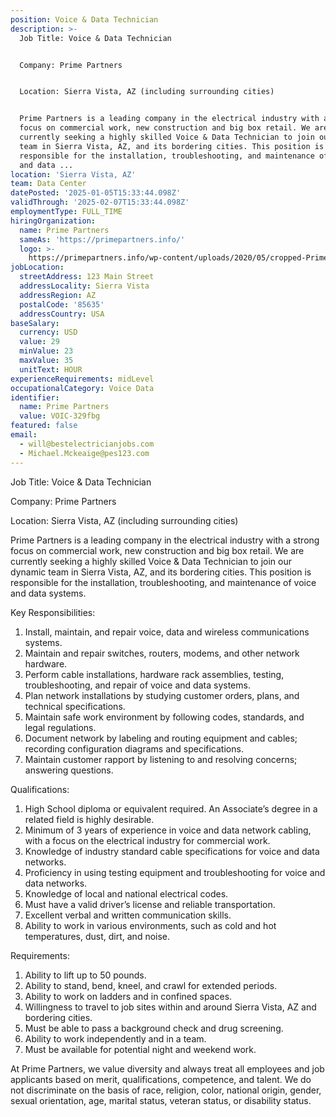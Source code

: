 ```yaml
---
position: Voice & Data Technician
description: >-
  Job Title: Voice & Data Technician


  Company: Prime Partners


  Location: Sierra Vista, AZ (including surrounding cities)


  Prime Partners is a leading company in the electrical industry with a strong
  focus on commercial work, new construction and big box retail. We are
  currently seeking a highly skilled Voice & Data Technician to join our dynamic
  team in Sierra Vista, AZ, and its bordering cities. This position is
  responsible for the installation, troubleshooting, and maintenance of voice
  and data ...
location: 'Sierra Vista, AZ'
team: Data Center
datePosted: '2025-01-05T15:33:44.098Z'
validThrough: '2025-02-07T15:33:44.098Z'
employmentType: FULL_TIME
hiringOrganization:
  name: Prime Partners
  sameAs: 'https://primepartners.info/'
  logo: >-
    https://primepartners.info/wp-content/uploads/2020/05/cropped-Prime-Partners-Logo-NO-BG-1-1.png
jobLocation:
  streetAddress: 123 Main Street
  addressLocality: Sierra Vista
  addressRegion: AZ
  postalCode: '85635'
  addressCountry: USA
baseSalary:
  currency: USD
  value: 29
  minValue: 23
  maxValue: 35
  unitText: HOUR
experienceRequirements: midLevel
occupationalCategory: Voice Data
identifier:
  name: Prime Partners
  value: VOIC-329fbg
featured: false
email:
  - will@bestelectricianjobs.com
  - Michael.Mckeaige@pes123.com
---
```




Job Title: Voice & Data Technician

Company: Prime Partners

Location: Sierra Vista, AZ (including surrounding cities)

Prime Partners is a leading company in the electrical industry with a strong focus on commercial work, new construction and big box retail. We are currently seeking a highly skilled Voice & Data Technician to join our dynamic team in Sierra Vista, AZ, and its bordering cities. This position is responsible for the installation, troubleshooting, and maintenance of voice and data systems.

Key Responsibilities:
1. Install, maintain, and repair voice, data and wireless communications systems.
2. Maintain and repair switches, routers, modems, and other network hardware.
3. Perform cable installations, hardware rack assemblies, testing, troubleshooting, and repair of voice and data systems.
4. Plan network installations by studying customer orders, plans, and technical specifications.
5. Maintain safe work environment by following codes, standards, and legal regulations.
6. Document network by labeling and routing equipment and cables; recording configuration diagrams and specifications.
7. Maintain customer rapport by listening to and resolving concerns; answering questions.

Qualifications:
1. High School diploma or equivalent required. An Associate’s degree in a related field is highly desirable.
2. Minimum of 3 years of experience in voice and data network cabling, with a focus on the electrical industry for commercial work.
3. Knowledge of industry standard cable specifications for voice and data networks.
4. Proficiency in using testing equipment and troubleshooting for voice and data networks.
5. Knowledge of local and national electrical codes.
6. Must have a valid driver’s license and reliable transportation.
7. Excellent verbal and written communication skills.
8. Ability to work in various environments, such as cold and hot temperatures, dust, dirt, and noise.

Requirements:
1. Ability to lift up to 50 pounds.
2. Ability to stand, bend, kneel, and crawl for extended periods.
3. Ability to work on ladders and in confined spaces.
4. Willingness to travel to job sites within and around Sierra Vista, AZ and bordering cities.
5. Must be able to pass a background check and drug screening.
6. Ability to work independently and in a team.
7. Must be available for potential night and weekend work.

At Prime Partners, we value diversity and always treat all employees and job applicants based on merit, qualifications, competence, and talent. We do not discriminate on the basis of race, religion, color, national origin, gender, sexual orientation, age, marital status, veteran status, or disability status.
